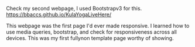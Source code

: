 Check my second webpage, I used Bootstrapv3 for this.
https://bbaccs.github.io/KulaYogaLiveHere/


This webpage was the first page I'd ever made responsive. I learned how to use media queries, bootstrap, and check for responsiveness across all devices. This was my first fullynon template page worthy of showing.
